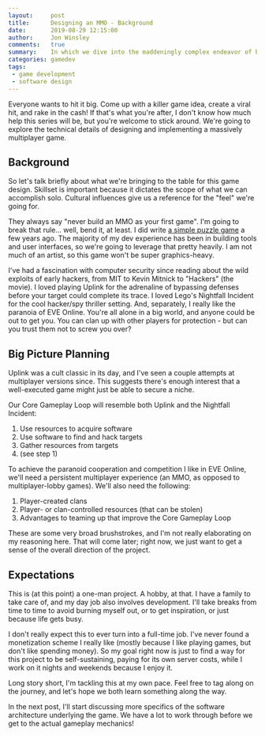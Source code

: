```yaml
---
layout:     post
title:      Designing an MMO - Background
date:       2019-08-29 12:15:00
author:     Jon Winsley
comments:   true
summary:    In which we dive into the maddeningly complex endeavor of building an MMO from scratch (kinda).
categories: gamedev
tags:
 - game development
 - software design
---
```


Everyone wants to hit it big. Come up with a killer game idea, create a viral hit, and rake in the cash! If that's what you're after, I don't know how much help this series will be, but you're welcome to stick around. We're going to explore the technical details of designing and implementing a massively multiplayer game.

## Background

So let's talk briefly about what we're bringing to the table for this game design. Skillset is important because it dictates the scope of what we can accomplish solo. Cultural influences give us a reference for the "feel" we're going for.

They always say "never build an MMO as your first game". I'm going to break that rule... well, bend it, at least. I did write [a simple puzzle game](https://glitchassassin.github.io/crossed-lines/) a few years ago. The majority of my dev experience has been in building tools and user interfaces, so we're going to leverage that pretty heavily. I am not much of an artist, so this game won't be super graphics-heavy.

I've had a fascination with computer security since reading about the wild exploits of early hackers, from MIT to Kevin Mitnick to "Hackers" (the movie). I loved playing Uplink for the adrenaline of bypassing defenses before your target could complete its trace. I loved Lego's Nightfall Incident for the cool hacker/spy thriller setting. And, separately, I really like the paranoia of EVE Online. You're all alone in a big world, and anyone could be out to get you. You can clan up with other players for protection - but can you trust them not to screw you over? 

## Big Picture Planning

Uplink was a cult classic in its day, and I've seen a couple attempts at multiplayer versions since. This suggests there's enough interest that a well-executed game might just be able to secure a niche.

Our Core Gameplay Loop will resemble both Uplink and the Nightfall Incident:

1. Use resources to acquire software
2. Use software to find and hack targets
3. Gather resources from targets
4. (see step 1)

To achieve the paranoid cooperation and competition I like in EVE Online, we'll need a persistent multiplayer experience (an MMO, as opposed to multiplayer-lobby games). We'll also need the following:

1. Player-created clans
2. Player- or clan-controlled resources (that can be stolen)
3. Advantages to teaming up that improve the Core Gameplay Loop

These are some very broad brushstrokes, and I'm not really elaborating on my reasoning here. That will come later; right now, we just want to get a sense of the overall direction of the project.

## Expectations

This is (at this point) a one-man project. A hobby, at that. I have a family to take care of, and my day job also involves development. I'll take breaks from time to time to avoid burning myself out, or to get inspiration, or just because life gets busy.

I don't really expect this to ever turn into a full-time job. I've never found a monetization scheme I really like (mostly because I like playing games, but don't like spending money). So my goal right now is just to find a way for this project to be self-sustaining, paying for its own server costs, while I work on it nights and weekends because I enjoy it.

Long story short, I'm tackling this at my own pace. Feel free to tag along on the journey, and let's hope we both learn something along the way.

In the next post, I'll start discussing more specifics of the software architecture underlying the game. We have a lot to work through before we get to the actual gameplay mechanics!
